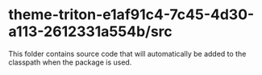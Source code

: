 # theme-triton-e1af91c4-7c45-4d30-a113-2612331a554b/src

This folder contains source code that will automatically be added to the classpath when
the package is used.

